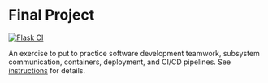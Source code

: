 # Final Project
[![Flask CI](https://github.com/software-students-spring2024/5-final-project-spring-2024-zuihouyige/actions/workflows/CICD.yml/badge.svg)](https://github.com/software-students-spring2024/5-final-project-spring-2024-zuihouyige/actions/workflows/CICD.yml)


An exercise to put to practice software development teamwork, subsystem communication, containers, deployment, and CI/CD pipelines. See [instructions](./instructions.md) for details.
